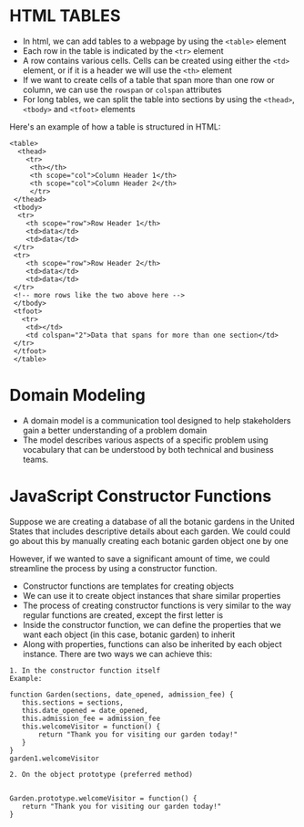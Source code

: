 # HTML TABLES

* In html, we can add tables to a webpage by using the `<table>` element
* Each row in the table is indicated by the `<tr>` element
* A row contains various cells. Cells can be created using either the `<td>` element,
or if it is a header we will use the `<th>` element
* If we want to create cells of a table that span more than one row or column, we can
use the `rowspan` or `colspan` attributes
* For long tables, we can split the table into sections by using the `<thead>`, `<tbody>`
and `<tfoot>` elements 


Here's an example of how a table is structured in HTML:
```
<table>
  <thead>
    <tr>
     <th></th>
     <th scope="col">Column Header 1</th>
     <th scope="col">Column Header 2</th>
     </tr>
 </thead>
 <tbody>
  <tr>
    <th scope="row">Row Header 1</th>
    <td>data</td>
    <td>data</td>
 </tr>
 <tr>
    <th scope="row">Row Header 2</th>
    <td>data</td>
    <td>data</td>
 </tr>
 <!-- more rows like the two above here -->
 </tbody>
 <tfoot>
   <tr>
    <td></td>
    <td colspan="2">Data that spans for more than one section</td>
 </tr>
 </tfoot>
 </table>
```

# Domain Modeling
* A domain model is a communication tool designed to help stakeholders gain a better understanding of a problem domain
* The model describes various aspects of a specific problem using vocabulary that can be understood by both technical and business teams.


# JavaScript Constructor Functions

Suppose we are creating a database
of all the botanic gardens in the United States
that includes descriptive details about each garden. We could could go about this by manually creating each botanic garden object one by one

However, if we wanted to save a significant amount of time, we could streamline the process by using a constructor function.

* Constructor functions are templates for creating objects
* We can use it to create object instances that share similar properties
* The process of creating constructor functions is very similar to the way regular functions are created, except the first letter is 
* Inside the constructor function, we can define the properties that we want each object (in this case, botanic garden) to inherit 
* Along with properties, functions can also be inherited by each object instance. There are two ways we can achieve this:

```
1. In the constructor function itself 
Example:

function Garden(sections, date_opened, admission_fee) {
   this.sections = sections,
   this.date_opened = date_opened,
   this.admission_fee = admission_fee
   this.welcomeVisitor = function() {
       return "Thank you for visiting our garden today!"
   }
} 
garden1.welcomeVisitor 

```


```
2. On the object prototype (preferred method)


Garden.prototype.welcomeVisitor = function() {
   return "Thank you for visiting our garden today!"
}
```
